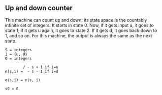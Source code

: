 ## Up and down counter

This machine can count up and down; its state space is the countably infinite set of integers. It starts in state 0. Now, if it gets input u, it goes to state 1; if it gets u again, it goes to state 2. If it gets d, it goes back down to 1, and so on. For this machine, the output is always the same as the next state.

```
S = integers
I = {u, d}
O = integers

        / - s + 1 if i=u
n(s,i) =  - s - 1 if i=d

o(s,i) = n(s, i)

s0 = 0
```
